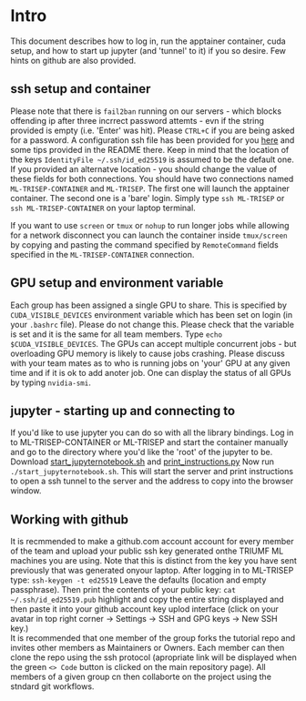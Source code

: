 # Intro
This document describes how to log in, run the apptainer container, cuda setup, and how to start up jupyter (and 'tunnel' to it) if you so desire. Few hints on github are also provided.

## ssh setup and container

Please note that there is ```fail2ban``` running on our servers - which blocks offending ip after three incrrect password attemts - evn if the string provided is empty (i.e. 'Enter' was hit). Please ```CTRL+C``` if you are being asked for a password.
A configuration ssh file has been provided for you [here](https://github.com/wfedorko/TRISEP_2025_ssh_config) and some tips provided in the README there. Keep in mind that the location of the keys ```IdentityFile ~/.ssh/id_ed25519``` is assumed to be the default one. If you provided an alternatve location - you should change the value of these fields for both connections. 
You should have two connections named ```ML-TRISEP-CONTAINER``` and ```ML-TRISEP```. The first one will launch the apptainer container. The second one is a 'bare' login. Simply type ```ssh ML-TRISEP``` or ```ssh ML-TRISEP-CONTAINER``` on your laptop terminal.

If you want to use ```screen``` or ```tmux``` or ```nohup``` to run longer jobs while allowing for a network disconnect you can launch the container inside ```tmux/screen``` by copying and pasting the command specified by ```RemoteCommand``` fields specified in the ```ML-TRISEP-CONTAINER``` connection. 

## GPU setup and environment variable

Each group has been assigned a single GPU to share. This is specified by ```CUDA_VISIBLE_DEVICES``` environment variable which has been set on login (in your ```.bashrc``` file). Please do not change this. Please check that the variable is set and it is the same for all team members. Type ```echo $CUDA_VISIBLE_DEVICES```. The GPUs can accept multiple concurrent jobs - but overloading GPU memory is likely to cause jobs crashing. Please discuss with your team mates as to who is running jobs on 'your' GPU at any given time and if it is ok to add anoter job. One can display the status of all GPUs by typing ```nvidia-smi```.

## jupyter - starting up and connecting to
If you'd like to use jupyter you can do so with all the library bindings. Log in to ML-TRISEP-CONTAINER or ML-TRISEP and start the container manually and go to the directory where you'd like the 'root' of the jupyter to be. Download [start_jupyternotebook.sh](https://github.com/TRISEP-2025-ML-tutorials/Intro-notebooks/blob/main/start_jupyternotebook.sh) and [print_instructions.py](https://github.com/TRISEP-2025-ML-tutorials/Intro-notebooks/blob/main/print_instructions.py) Now run ```./start_jupyternotebook.sh```. This will start the server and print instructions to open a ssh tunnel to the server and the address to copy into the browser window.

## Working with github
It is recmmended to make a github.com account account for every member of the team and upload your public ssh key generated onthe TRIUMF ML machines you are using. Note that this is distinct from the key you have sent previously that was generated onyour laptop. After logging in to ML-TRISEP type:
```ssh-keygen -t ed25519```
Leave the defaults (location and empty passphrase).
Then print the contents of your public key:
```cat ~/.ssh/id_ed25519.pub```
highlight and copy the entire string displayed and then paste it into your github account key uplod interface (click on your avatar in top right corner -> Settings -> SSH and GPG keys -> New SSH key.)  
It is recommended that one member of the group forks the tutorial repo and invites other members as Maintainers or Owners. Each member can then clone the repo using the ssh protocol (apropriate link will be displayed when the green ```<> Code``` button is clicked on the main repository page). All members of a given group cn then collaborte on the project using the stndard git workflows.




